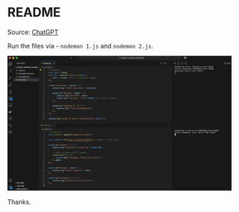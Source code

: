 # README

Source: [ChatGPT](https://chatgpt.com/c/67af2c8d-b49c-8007-a36d-68aa8cc7a373)

Run the files via - `nodemon 1.js` and `nodemon 2.js`.

![alt text](./screenshots/1.png)

Thanks.
